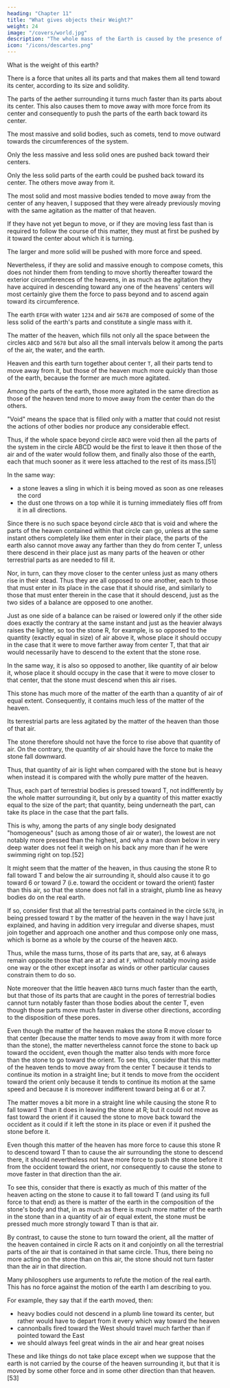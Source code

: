 ```yaml
---
heading: "Chapter 11"
title: "What gives objects their Weight?"
weight: 24
image: "/covers/world.jpg"
description: "The whole mass of the Earth is caused by the presence of the moon, and also about some particular things that depend on that motion"
icon: "/icons/descartes.png"
---
```




What is the weight of this earth? 

There is a force that unites all its parts and that makes them all tend toward its center, according to its size and solidity.

The parts of the <!-- small heaven --> aether surrounding it turns much faster than its parts about its center. This also causes them to move away with more force from its center and consequently to push the parts of the earth back toward its center.

The most massive and solid bodies, such as comets, tend to move outward towards the circumferences of the system. 

Only the less massive and less solid ones are pushed back toward their centers. 

Only the less solid parts of the earth could be pushed back toward its center. The others move away from it. 

The most solid and most massive bodies tended to move away from the center of any heaven, I supposed that they were already previously moving with the same agitation as the matter of that heaven. 

If they have not yet begun to move, or if they are moving less fast than is required to follow the course of this matter, they must at first be pushed by it toward the center about which it is turning. 

The larger and more solid will be pushed with more force and speed. 

Nevertheless, if they are solid and massive enough to compose comets, this does not hinder them from tending to move shortly thereafter toward the exterior circumferences of the heavens, in as much as the agitation they have acquired in descending toward any one of the heavens' centers will most certainly give them the force to pass beyond and to ascend again toward its circumference.

The earth `EFGH` with water `1234` and air `5678` are composed of some of the less solid of the earth's parts and constitute a single mass with it. 

The matter of the heaven, which fills not only all the space between the circles `ABCD` and `5678` but also all the small intervals below it among the parts of the air, the water, and the earth.

Heaven and this earth turn together about center `T`, all their parts tend to move away from it, but those of the heaven much more quickly than those of the earth, because the former are much more agitated. 

Among the parts of the earth, those more agitated in the same direction as those of the heaven tend more to move away from the center than do the others. 

"Void" means the space that is filled only with a matter that could not resist the actions of other bodies nor produce any considerable effect.

Thus, if the whole space beyond circle `ABCD` were void then all the parts of the system in the circle ABCD would be the first to leave it then those of the air and of the water would follow them, and  finally also those of the earth, each that much sooner as it were less attached to the rest of its mass.[51] 

In the same way:
- a stone leaves a sling in which it is being moved as soon as one releases the cord
- the dust one throws on a top while it is turning immediately flies off from it in all directions.
	
Since there is no such space beyond circle `ABCD` that is void and where the parts of the heaven contained within that circle can go, unless at the same instant others completely like them enter in their place, the parts of the earth also cannot move away any farther than they do from center T, unless there descend in their place just as many parts of the heaven or other terrestrial parts as are needed to fill it. 

Nor, in turn, can they move closer to the center unless just as many others rise in their stead. Thus they are all opposed to one another, each to those that must enter in its place in the case that it should rise, and similarly to those that must enter therein in the case that it should descend, just as the two sides of a balance are opposed to one another. 

Just as one side of a balance can be raised or lowered only if the other side does exactly the contrary at the same instant and just as the heavier always raises the lighter, so too the stone R, for example, is so opposed to the quantity (exactly equal in size) of air above it, whose place it should occupy in the case that it were to move farther away from center T, that that air would necessarily have to descend to the extent that the stone rose.

In the same way, it is also so opposed to another, like quantity of air below it, whose place it should occupy in the case that it were to move closer to that center, that the stone must descend when this air rises.

This stone has much more of the matter of the earth than a quantity of air of equal extent. Consequently, it contains much less of the matter of the heaven. 

Its terrestrial parts are less agitated by the matter of the heaven than those of that air. 

The stone therefore should not have the force to rise above that quantity of air. On the contrary, the quantity of air should have the force to make the stone fall downward. 

Thus, that quantity of air is light when compared with the stone but is heavy when instead it is compared with the wholly pure matter of the heaven. 

Thus, each part of terrestrial bodies is pressed toward T, not indifferently by the whole matter surrounding it, but only by a quantity of this matter exactly equal to the size of the part; that quantity, being underneath the part, can take its place in the case that the part falls. 

This is why, among the parts of any single body designated "homogeneous" (such as among those of air or water), the lowest are not notably more pressed than the highest, and why a man down below in very deep water does not feel it weigh on his back any more than if he were swimming right on top.[52]

It might seem that the matter of the heaven, in thus causing the stone R to fall toward T and below the air surrounding it, should also cause it to go toward 6 or toward 7 (i.e. toward the occident or toward the orient) faster than this air, so that the stone does not fall in a straight, plumb line as heavy bodies do on the real earth. 

If so, consider first that all the terrestrial parts contained in the circle `5678`, in being pressed toward `T` by the matter of the heaven in the way I have just explained, and having in addition very irregular and diverse shapes, must join together and approach one another and thus compose only one mass, which is borne as a whole by the course of the heaven `ABCD`.

Thus, while the mass turns, those of its parts that are, say, at 6 always remain opposite those that are at `2` and at `F`, without notably moving aside one way or the other except insofar as winds or other particular causes constrain them to do so.

Note moreover that the little heaven `ABCD` turns much faster than the earth, but that those of its parts that are caught in the pores of terrestrial bodies cannot turn notably faster than those bodies about the center T, even though those parts move much faster in diverse other directions, according to the disposition of these pores.

Even though the matter of the heaven makes the stone R move closer to that center (because the matter tends to move away from it with more force than the stone), the matter nevertheless cannot force the stone to back up toward the occident, even though the matter also tends with more force than the stone to go toward the orient. To see this, consider that this matter of the heaven tends to move away from the center T because it tends to continue its motion in a straight line; but it tends to move from the occident toward the orient only because it tends to continue its motion at the same speed and because it is moreover indifferent toward being at 6 or at 7.

The matter moves a bit more in a straight line while causing the stone R to fall toward T than it does in leaving the stone at R; but it could not move as fast toward the orient if it caused the stone to move back toward the occident as it could if it left the stone in its place or even if it pushed the stone before it.

Even though this matter of the heaven has more force to cause this stone R to descend toward T than to cause the air surrounding the stone to descend there, it should nevertheless not have more force to push the stone before it from the occident toward the orient, nor consequently to cause the stone to move faster in that direction than the air. 

To see this, consider that there is exactly as much of this matter of the heaven acting on the stone to cause it to fall toward T (and using its full force to that end) as there is matter of the earth in the composition of the stone's body and that, in as much as there is much more matter of the earth in the stone than in a quantity of air of equal extent, the stone must be pressed much more strongly toward T than is that air. 

By contrast, to cause the stone to turn toward the orient, all the matter of the heaven contained in circle R acts on it and conjointly on all the terrestrial parts of the air that is contained in that same circle. Thus, there being no more acting on the stone than on this air, the stone should not turn faster than the air in that direction.

Many philosophers use arguments to refute the motion of the real earth. This has no force against the motion of the earth I am describing to you.

For example, they say that if the earth moved, then:
- heavy bodies could not descend in a plumb line toward its center, but rather would have to depart from it every which way toward the heaven
- cannonballs fired toward the West should travel much farther than if pointed toward the East
- we should always feel great winds in the air and hear great noises

These and like things do not take place except when we suppose that the earth is not carried by the course of the heaven surrounding it, but that it is moved by some other force and in some other direction than that heaven.[53]
